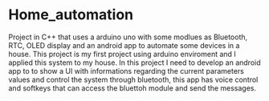 # Home_automation
Project in C++ that uses a arduino uno with some modlues as Bluetooth, RTC, OLED display and an android app to automate some devices in a house.
This project is my first project using arduino enviroment and I applied this system to my house.
In this project I need to develop an android app to to show a UI with informations regarding the current parameters values and control the system through bluetooth, this app has voice control and softkeys that can access the bluettoh module and send the messages.

